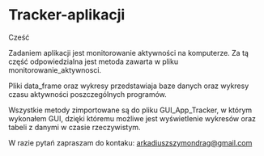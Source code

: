 # Tracker-aplikacji


Cześć 

Zadaniem aplikacji jest monitorowanie aktywności na komputerze.
Za tą część odpowiedzialna jest metoda zawarta w pliku monitorowanie_aktywnosci.

Pliki data_frame oraz wykresy przedstawiaja baze danych oraz wykresy czasu aktywności poszczególnych programów.


Wszystkie metody zimportowane są do pliku GUI_App_Tracker, w którym wykonałem GUI, dzięki któremu możliwe jest wyświetlenie wykresów oraz tabeli z danymi w czasie rzeczywistym.


W razie pytań zapraszam do kontaku: arkadiuszszymondrag@gmail.com

